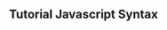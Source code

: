 <h2><p align="center"> Tutorial Javascript Syntax </h2>
</hr>

<!-- <div align ="center">
<img src="https://github.com/Achmadsetiawann/Android_MyRecyclerView/blob/master/proof.gif" width="200" height="300">
</div> -->

<!-- <br>
<p>Tutorial Andriod Dicoding MyRecyclerView
<br>

Lets Try and enjoy your life quotes. <br>
#Dreamer, work hard and spend of time to learn code. make my dream come true.
 -->

